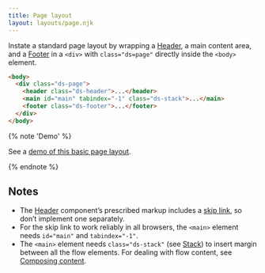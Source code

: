 ```yaml
---
title: Page layout
layout: layouts/page.njk
---
```


Instate a standard page layout by wrapping a [Header]({{site.basedir}}/components/header), a main content area, and a [Footer]({{site.basedir}}/components/footer) in a `<div>` with `class="ds=page"` directly inside the `<body>` element.

```html
<body>
  <div class="ds-page">
    <header class="ds-header">...</header>
    <main id="main" tabindex="-1" class="ds-stack">...</main>
    <footer class="ds-footer">...</footer>
  </div>
</body>
```

{% note 'Demo' %}

See a [demo of this basic page layout]({{site.basedir}}/layout-demo).

{% endnote %}

## Notes

* The [Header]({{site.basedir}}/components/header) component’s prescribed markup includes a [skip link](https://webaim.org/techniques/skipnav/), so don’t implement one separately.
* For the skip link to work reliably in all browsers, the `<main>` element needs `id="main"` and `tabindex="-1"`.
* The `<main>` element needs `class="ds-stack"` (see [Stack]({{site.basedir}}/components.stack)) to insert margin between all the flow elements. For dealing with flow content, see [Composing content]({{site.basedir}}/usage/composition).

